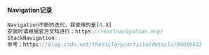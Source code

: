 #### Navigation记录

```javascript
Navigation不断的迭代，我使用的是[4.X]
安装时请根据官方文档进行：https://reactnavigation.org/
StackNavigation:
参考：https://blog.csdn.net/theVicTory/article/details/80059632

```


